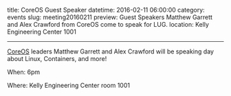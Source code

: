 title: CoreOS Guest Speaker
datetime: 2016-02-11 06:00:00
category: events
slug: meeting20160211
preview: Guest Speakers Matthew Garrett and Alex Crawford from CoreOS come to speak for LUG.
location: Kelly Engineering Center 1001

---

[CoreOS](https://coreos.com/) leaders Matthew Garrett and Alex Crawford will be
speaking day about Linux, Containers, and more!

When: 6pm

Where: Kelly Engineering Center room 1001
